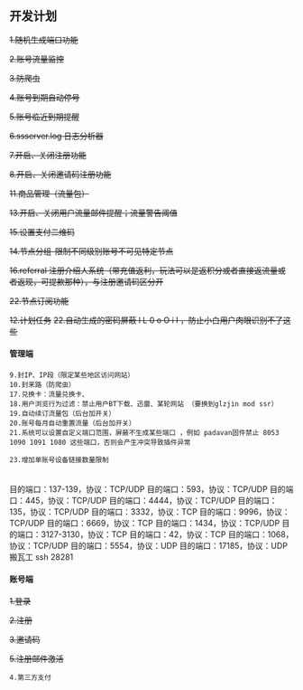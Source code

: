 ## 开发计划
~~1.随机生成端口功能~~

~~2.账号流量监控~~

~~3.防爬虫~~

~~4.账号到期自动停号~~

~~5.账号临近到期提醒~~

~~6.ssserver.log 日志分析器~~

~~7.开启、关闭注册功能~~

~~8.开启、关闭邀请码注册功能~~

~~11.商品管理（流量包）~~

~~13.开启、关闭用户流量邮件提醒；流量警告阈值~~

~~15.设置支付二维码~~

~~14.节点分组-限制不同级别账号不可见特定节点~~

~~16.referral 注册介绍人系统（带充值返利，玩法可以是返积分或者直接返流量或者返现，可提款那种），与注册邀请码区分开~~

~~22.节点订阅功能~~

~~12.计划任务~~
~~22.自动生成的密码屏蔽 l L  0 o O i I ，防止小白用户肉眼识别不了这些~~
#### 管理端
````
9.封IP、IP段（限定某些地区访问网站）
10.封来路（防爬虫）
17.兑换卡：流量兑换卡、
18.用户浏览行为过滤：禁止用户BT下载、迅雷、某轮网站 （要换到glzjin mod ssr）
19.自动续订流量包（后台加开关）
20.账号每月自动重置流量（后台加开关）
21.系统可以设置自定义端口范围，屏蔽不生成某些端口 ，例如 padavan固件禁止 8053 1090 1091 1080 这些端口，否则会产生冲突导致插件异常

23.增加单账号设备链接数量限制
````
####
```

```
目的端口：137-139，协议：TCP/UDP 
目的端口：593，协议：TCP/UDP 
目的端口：445，协议：TCP/UDP 
目的端口：4444，协议：TCP/UDP 
目的端口：135，协议：TCP/UDP 
目的端口：3332，协议：TCP 
目的端口：9996，协议：TCP/UDP 
目的端口：6669，协议：TCP 
目的端口：1434，协议：TCP/UDP 
目的端口：3127-3130，协议：TCP 
目的端口：42，协议：TCP 
目的端口：1068，协议：TCP/UDP 
目的端口：5554，协议：UDP 
目的端口：17185，协议：UDP 
搬瓦工 ssh 28281
#### 账号端
~~1.登录~~

~~2.注册~~

~~3.邀请码~~

~~5.注册邮件激活~~


```
4.第三方支付


```